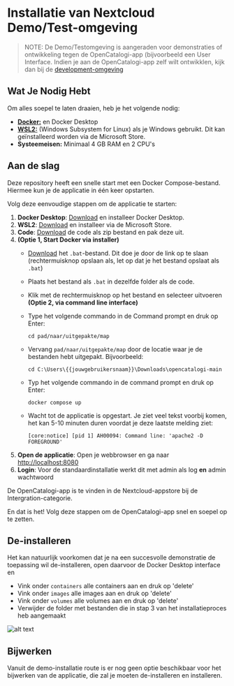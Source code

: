 # Installatie van Nextcloud Demo/Test-omgeving

> NOTE: De Demo/Testomgeving is aangeraden voor demonstraties of ontwikkeling tegen de OpenCatalogi-app (bijvoorbeeld een User Interface. Indien je aan de OpenCatalogi-app zelf wilt ontwikklen, kijk dan bij de [development-omgeving](installatie-van-nextcloud-development-omgeving.md)



## Wat Je Nodig Hebt

Om alles soepel te laten draaien, heb je het volgende nodig:

* [**Docker:**](https://www.docker.com/products/docker-desktop/) en Docker Desktop
* [**WSL2:**](https://learn.microsoft.com/en-us/windows/wsl/install) (Windows Subsystem for Linux) als je Windows gebruikt. Dit kan geïnstalleerd worden via de Microsoft Store.
* **Systeemeisen:** Minimaal 4 GB RAM en 2 CPU's

## Aan de slag

Deze repository heeft een snelle start met een Docker Compose-bestand. Hiermee kun je de applicatie in één keer opstarten.

Volg deze eenvoudige stappen om de applicatie te starten:

1. **Docker Desktop**: [Download](https://www.docker.com/products/docker-desktop/) en installeer Docker Desktop.
2. **WSL2**: [Download](https://learn.microsoft.com/en-us/windows/wsl/install) en installeer via de Microsoft Store.
3. **Code**: [Download](https://github.com/ConductionNL/opencatalogi/archive/refs/heads/master.zip) de code als zip bestand en pak deze uit.
4. **(Optie 1, Start Docker via installer)**
   * [Download](https://raw.githubusercontent.com/OpenCatalogi/.github/main/docs/assets/Start-docker.bat) het `.bat`-bestand. Dit doe je door de link op te slaan (rechtermuisknop opslaan als, let op dat je het bestand opslaat als `.bat`)
   * Plaats het bestand als `.bat` in dezelfde folder als de code.
   * Klik met de rechtermuisknop op het bestand en selecteer uitvoeren **(Optie 2, via command line interface)**
   *   Type het volgende commando in de Command prompt en druk op Enter:

       `cd pad/naar/uitgepakte/map`
   *   Vervang `pad/naar/uitgepakte/map` door de locatie waar je de bestanden hebt uitgepakt. Bijvoorbeeld:

       `cd C:\Users\{{jouwgebruikersnaam}}\Downloads\opencatalogi-main`
   *   Typ het volgende commando in de command prompt en druk op Enter:

       `docker compose up`
   *   Wacht tot de applicatie is opgestart. Je ziet veel tekst voorbij komen, het kan 5-10 minuten duren voordat je deze laatste melding ziet:

       `[core:notice] [pid 1] AH00094: Command line: 'apache2 -D FOREGROUND'`
5. **Open de applicatie**: Open je webbrowser en ga naar [http://localhost:8080](http://localhost:8080)
6. **Login**: Voor de standaardinstallatie werkt dit met admin als log **en** admin wachtwoord

De OpenCatalogi-app is te vinden in de Nextcloud-appstore bij de Intergration-categorie.

En dat is het! Volg deze stappen om de OpenCatalogi-app snel en soepel op te zetten.

## De-installeren

Het kan natuurlijk voorkomen dat je na een succesvolle demonstratie de toepassing wil de-installeren, open daarvoor de Docker Desktop interface en

* Vink onder `containers` alle containers aan en druk op 'delete'
* Vink onder `images` alle images aan en druk op 'delete'
* Vink onder `volumes` alle volumes aan en druk op 'delete'
* Verwijder de folder met bestanden die in stap 3 van het installatieproces heb aangemaakt

![alt text](docker\_desktop.png)

## Bijwerken

Vanuit de demo-installatie route is er nog geen optie beschikbaar voor het bijwerken van de applicatie, die zal je moeten de-installeren en installeren.
